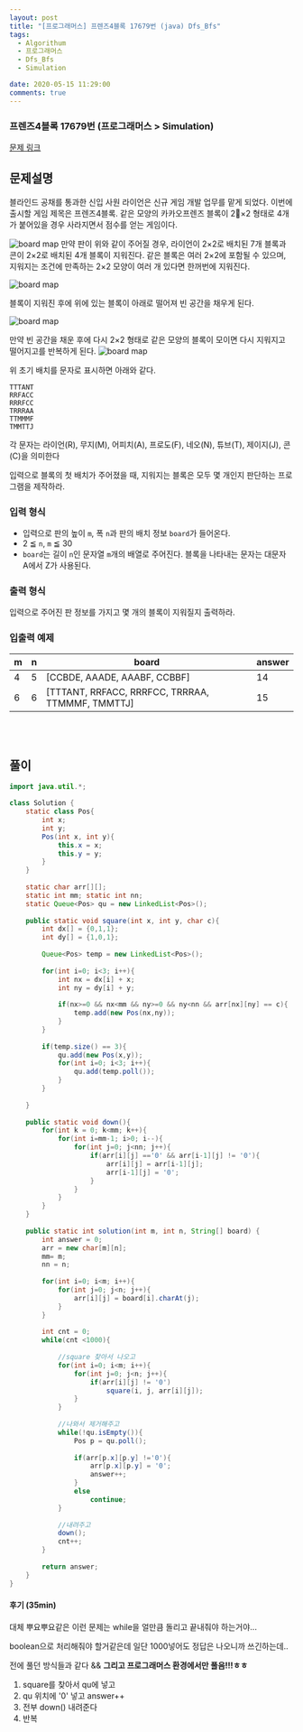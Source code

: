 ```yaml
---
layout: post
title: "[프로그래머스] 프렌즈4블록 17679번 (java) Dfs_Bfs"
tags:
  - Algorithum
  - 프로그래머스
  - Dfs_Bfs
  - Simulation

date: 2020-05-15 11:29:00
comments: true
---
```




###   프렌즈4블록 17679번 (프로그래머스 > Simulation)

[문제 링크](https://programmers.co.kr/learn/courses/30/lessons/17679 )

## 문제설명

블라인드 공채를 통과한 신입 사원 라이언은 신규 게임 개발 업무를 맡게 되었다. 이번에 출시할 게임 제목은 프렌즈4블록.
같은 모양의 카카오프렌즈 블록이 2×2 형태로 4개가 붙어있을 경우 사라지면서 점수를 얻는 게임이다.

![board map](http://t1.kakaocdn.net/welcome2018/pang1.png)
만약 판이 위와 같이 주어질 경우, 라이언이 2×2로 배치된 7개 블록과 콘이 2×2로 배치된 4개 블록이 지워진다. 같은 블록은 여러 2×2에 포함될 수 있으며, 지워지는 조건에 만족하는 2×2 모양이 여러 개 있다면 한꺼번에 지워진다.

![board map](http://t1.kakaocdn.net/welcome2018/pang2.png)

블록이 지워진 후에 위에 있는 블록이 아래로 떨어져 빈 공간을 채우게 된다.

![board map](http://t1.kakaocdn.net/welcome2018/pang3.png)

만약 빈 공간을 채운 후에 다시 2×2 형태로 같은 모양의 블록이 모이면 다시 지워지고 떨어지고를 반복하게 된다.
![board map](http://t1.kakaocdn.net/welcome2018/pang4.png)

위 초기 배치를 문자로 표시하면 아래와 같다.

```
TTTANT
RRFACC
RRRFCC
TRRRAA
TTMMMF
TMMTTJ
```

각 문자는 라이언(R), 무지(M), 어피치(A), 프로도(F), 네오(N), 튜브(T), 제이지(J), 콘(C)을 의미한다

입력으로 블록의 첫 배치가 주어졌을 때, 지워지는 블록은 모두 몇 개인지 판단하는 프로그램을 제작하라.

### 입력 형식

- 입력으로 판의 높이 `m`, 폭 `n`과 판의 배치 정보 `board`가 들어온다.
- 2 ≦ `n`, `m` ≦ 30
- `board`는 길이 `n`인 문자열 `m`개의 배열로 주어진다. 블록을 나타내는 문자는 대문자 A에서 Z가 사용된다.

### 출력 형식

입력으로 주어진 판 정보를 가지고 몇 개의 블록이 지워질지 출력하라.

### 입출력 예제

| m    | n    | board                                            | answer |
| ---- | ---- | ------------------------------------------------ | ------ |
| 4    | 5    | [CCBDE, AAADE, AAABF, CCBBF]                     | 14     |
| 6    | 6    | [TTTANT, RRFACC, RRRFCC, TRRRAA, TTMMMF, TMMTTJ] | 15     |

<br>

<br>

## 풀이

```java
import java.util.*;

class Solution {
    static class Pos{
        int x;
        int y;
        Pos(int x, int y){
            this.x = x;
            this.y = y;
        }
    }
    
    static char arr[][];
    static int mm; static int nn;
    static Queue<Pos> qu = new LinkedList<Pos>();
    
    public static void square(int x, int y, char c){
        int dx[] = {0,1,1};
        int dy[] = {1,0,1};
        
        Queue<Pos> temp = new LinkedList<Pos>();        
        
        for(int i=0; i<3; i++){
            int nx = dx[i] + x;
            int ny = dy[i] + y;
            
            if(nx>=0 && nx<mm && ny>=0 && ny<nn && arr[nx][ny] == c){
                temp.add(new Pos(nx,ny));
            }
        }
        
        if(temp.size() == 3){
            qu.add(new Pos(x,y));            
            for(int i=0; i<3; i++){
                qu.add(temp.poll());
            }
        }
        
    }
    
    public static void down(){
        for(int k = 0; k<mm; k++){
            for(int i=mm-1; i>0; i--){
                for(int j=0; j<nn; j++){
                    if(arr[i][j] =='0' && arr[i-1][j] != '0'){
                        arr[i][j] = arr[i-1][j];
                        arr[i-1][j] = '0';
                    }
                }
            }
        }
    }
    
    public static int solution(int m, int n, String[] board) {
        int answer = 0;
        arr = new char[m][n];
        mm= m;
        nn = n;
        
        for(int i=0; i<m; i++){
            for(int j=0; j<n; j++){
                arr[i][j] = board[i].charAt(j);
            }
        }
        
        int cnt = 0;
        while(cnt <1000){
            
            //square 찾아서 나오고
            for(int i=0; i<m; i++){
                for(int j=0; j<n; j++){
                    if(arr[i][j] != '0')
                        square(i, j, arr[i][j]);
                }
            }
            
            //나와서 제거해주고
            while(!qu.isEmpty()){
                Pos p = qu.poll();
                
                if(arr[p.x][p.y] !='0'){
                    arr[p.x][p.y] = '0';
                    answer++;
                }
                else
                    continue;   
            }
            
            //내려주고
            down();
            cnt++;
        }
 
        return answer;
    }
}
```

#### 후기 (35min)

대체 뿌요뿌요같은 이런 문제는 while을 얼만큼 돌리고 끝내줘야 하는거야...  <br>

boolean으로 처리해줘야 할거같은데 일단 1000넣어도 정답은 나오니까 쓰긴하는데.. <br>

전에 풀던 방식들과 같다  && **그리고 프로그래머스 환경에서만 풀음!!!ㅎㅎ** <br>

1. square를 찾아서 qu에 넣고
2. qu 위치에  '0' 넣고 answer++
3. 전부 down() 내려준다
4. 반복